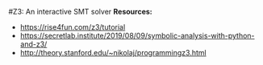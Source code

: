 #Z3: An interactive SMT solver
**Resources:**
- https://rise4fun.com/z3/tutorial
- https://secretlab.institute/2019/08/09/symbolic-analysis-with-python-and-z3/
- http://theory.stanford.edu/~nikolaj/programmingz3.html
